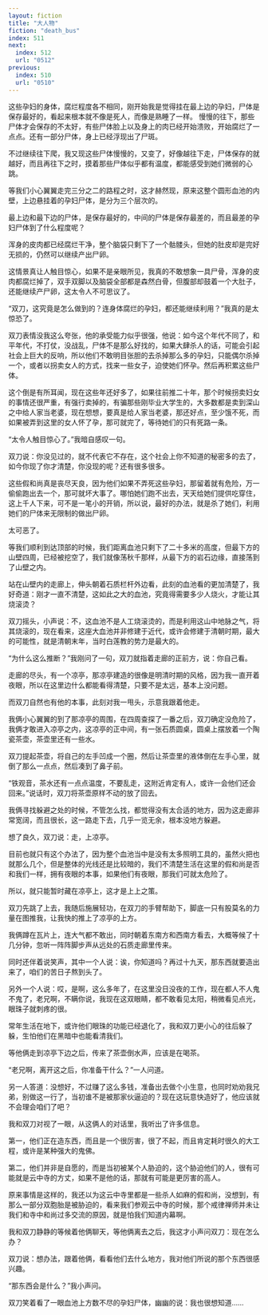 ```yaml
---
layout: fiction
title: "大人物"
fiction: "death_bus"
index: 511
next:
  index: 512
  url: "0512"
previous:
  index: 510
  url: "0510"
---
```

这些孕妇的身体，腐烂程度各不相同，刚开始我是觉得挂在最上边的孕妇，尸体是保存最好的，看起来根本就不像是死人，而像是熟睡了一样。  慢慢的往下，那些尸体才会保存的不太好，有些尸体脸上以及身上的肉已经开始溃败，开始腐烂了一点点。还有一部分尸体，身上已经浮现出了尸斑。

不过继续往下爬，我又现这些尸体慢慢的，又变了，好像越往下走，尸体保存的就越好，而且再往下之时，摸着那些尸体似乎都有温度，都能感受到她们微弱的心跳。

等我们小心翼翼走完三分之二的路程之时，这才赫然现，原来这整个圆形血池的内壁，上边悬挂着的孕妇尸体，是分为三个层次的。

最上边和最下边的尸体，是保存最好的，中间的尸体是保存最差的，而且最差的孕妇尸体到了什么程度呢？

浑身的皮肉都已经腐烂干净，整个脑袋只剩下了一个骷髅头，但她的肚皮却是完好无损的，仍然可以继续产出尸卵。

这情景真让人触目惊心，如果不是亲眼所见，我真的不敢想象一具尸骨，浑身的皮肉都腐烂掉了，双手双脚以及脑袋全部都是森然白骨，但腹部却鼓着一个大肚子，还能继续产尸卵，这太令人不可思议了。

“双刀，这究竟是怎么做到的？连身体腐烂的孕妇，都还能继续利用？”我真的是太惊恐了。

双刀表情没我这么夸张，他的承受能力似乎很强，他说：如今这个年代不同了，和平年代，不打仗，没战乱，尸体不是那么好找的，如果大肆杀人的话，可能会引起社会上巨大的反响，所以他们不敢明目张胆的去杀掉那么多的孕妇，只能偶尔杀掉一个，或者以拐卖女人的方式，找来一些女子，迫使她们怀孕。然后再积累这些尸体。

这个倒是有所耳闻，现在这些年还好多了，如果往前推二十年，那个时候拐卖妇女的事情还很严重，有强行卖掉的，有骗那些刚毕业大学生的，大多数都是卖到深山之中给人家当老婆，现在想想，要真是给人家当老婆，那还好点，至少饿不死，而如果被弄到这里的女人怀了孕，那可就完了，等待她们的只有死路一条。

“太令人触目惊心了。”我暗自感叹一句。

双刀说：你没见过的，就不代表它不存在，这个社会上你不知道的秘密多的去了，如今你现了你才清楚，你没现的呢？还有很多很多。

这些假和尚真是丧尽天良，因为他们如果不弄死这些孕妇，那留着就有危险，万一偷偷跑出去一个，那可就坏大事了。哪怕她们跑不出去，天天给她们提供吃穿住，这上千人下来，可不是一笔小的开销，所以说，最好的办法，就是杀了她们，利用她们的尸体来无限制的做出尸卵。

太可恶了。

等我们顺利到达顶部的时候，我们距离血池只剩下了二十多米的高度，但最下方的山壁四周，已经被挖空了，我们就像荡秋千那样，从最下方的岩石边缘，直接荡到了山壁之内。

站在山壁内的走廊上，伸头朝着石质栏杆外边看，此刻的血池看的更加清楚了，我好奇道：刚才一直不清楚，这如此之大的血池，究竟得需要多少人烧火，才能让其烧滚烫？

双刀摇头，小声说：不，这血池不是人工烧滚烫的，而是利用这山中地脉之气，将其烧滚的，现在看来，这座大血池并非修建于近代，或许会修建于清朝时期，最大的可能性，就是清朝末年，当时白莲教的势力是最大的。

“为什么这么推断？”我刚问了一句，双刀就指着走廊的正前方，说：你自己看。

走廊的尽头，有一个凉亭，那凉亭建造的很像是明清时期的风格，因为我一直开着夜眼，所以在这里边什么都能看得清楚，只要不是太远，基本上没问题。

而双刀自然也有他的本事，此刻对我一甩头，示意我跟着他走。

我俩小心翼翼的到了那凉亭的周围，在四周查探了一番之后，双刀确定没危险了，我俩才敢进入凉亭之内，这凉亭的正中间，有一张石质圆桌，圆桌上摆放着一个陶瓷茶壶，茶壶里还有一些水。

双刀提起茶壶，将自己的左手凹成一个圈，然后让茶壶里的液体倒在左手心里，就倒了那么一点点，然后凑到了鼻子前。

“铁观音，茶水还有一点点温度，不要乱走，这附近肯定有人，或许一会他们还会回来。”说话时，双刀将茶壶原样不动的放了回去。

我俩寻找躲避之处的时候，不管怎么找，都觉得没有太合适的地方，因为这走廊非常宽阔，而且很长，这一路走下去，几乎一览无余，根本没地方躲避。

想了良久，双刀说：走，上凉亭。

目前也就只有这个办法了，因为整个血池当中是没有太多照明工具的，虽然火把也就那么几个，但是整体的光线还是比较暗的，我们不清楚生活在这里的假和尚是否和我们一样，拥有夜眼的本事，如果他们有夜眼，那我们可就太危险了。

所以，就只能暂时藏在凉亭上，这才是上上之策。

双刀先跳了上去，我随后施展轻功，在双刀的手臂帮助下，脚底一只有股莫名的力量在图推我，让我快的推上了凉亭的上方。

我俩蹲在瓦片上，连大气都不敢出，同时朝着东南方和西南方看去，大概等候了十几分钟，忽听一阵阵脚步声从远处的石质走廊里传来。

同时还伴着说笑声，其中一个人说：诶，你知道吗？再过十九天，那东西就要造出来了，咱们的苦日子熬到头了。

另外一个人说：哎，是啊，这么多年了，在这里没日没夜的工作，现在都人不人鬼不鬼了，老兄啊，不瞒你说，我现在这双眼睛，都不敢看见太阳，稍微看见点光，眼珠子就刺疼的很。

常年生活在地下，或许他们眼珠的功能已经退化了，我和双刀更小心的往后躲了躲，生怕他们在黑暗中也能看清我们。

等他俩走到凉亭下边之后，传来了茶壶倒水声，应该是在喝茶。

“老兄啊，离开这之后，你准备干什么？”一人问道。

另一人答道：没想好，不过赚了这么多钱，准备出去做个小生意，也同时劝劝我兄弟，别做这一行了，当初谁不是被那家伙逼迫的？现在这玩意快造好了，他应该就不会理会咱们了吧？

我和双刀对视了一眼，从这俩人的对话里，我听出了许多信息。

第一，他们正在造东西，而且是一个很厉害，很了不起，而且肯定耗时很久的大工程，或许是某种强大的鬼佛。

第二，他们并非是自愿的，而是当初被某个人胁迫的，这个胁迫他们的人，很有可能就是云中寺的方丈，如果不是他的话，那就有可能是更厉害的高人。

原来事情是这样的，我还以为这云中寺里都是一些杀人如麻的假和尚，没想到，有那么一部分双胞胎是被胁迫的，看来我们参观云中寺的时候，那个戒律禅师并未让我们和寺中和尚过多交流的原因，就是怕我们知道内幕啊。

我和双刀静静的等候着他俩聊天，等他俩离去之后，我这才小声问双刀：现在怎么办？

双刀说：想办法，跟着他俩，看看他们去什么地方，我对他们所说的那个东西很感兴趣。

“那东西会是什么？”我小声问。

双刀笑着看了一眼血池上方数不尽的孕妇尸体，幽幽的说：我也很想知道……